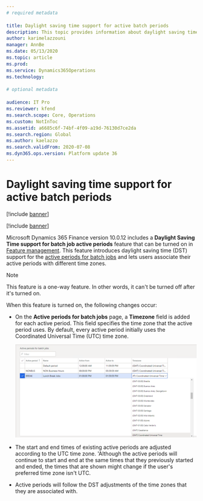 ```yaml
---
# required metadata

title: Daylight saving time support for active batch periods
description: This topic provides information about daylight saving time support for active batch periods.
author: karimelazzouni
manager: AnnBe
ms.date: 05/13/2020
ms.topic: article
ms.prod:
ms.service: Dynamics365Operations
ms.technology: 

# optional metadata

audience: IT Pro 
ms.reviewer: kfend
ms.search.scope: Core, Operations
ms.custom: NotInToc
ms.assetid: a6685c6f-74bf-4f09-a19d-76130d7ce2da
ms.search.region: Global
ms.author: kaelazzo
ms.search.validFrom: 2020-07-08
ms.dyn365.ops.version: Platform update 36
---
```


# Daylight saving time support for active batch periods

[!include [banner](../includes/banner.md)]

[!include [banner](../includes/preview-banner.md)]

Microsoft Dynamics 365 Finance version 10.0.12 includes a **Daylight Saving Time support for batch job active periods** feature that can be turned on in [Feature management](https://docs.microsoft.com/en-us/dynamics365/fin-ops-core/fin-ops/get-started/feature-management/feature-management-overview). This feature introduces daylight saving time (DST) support for the [active periods for batch jobs](activeperiod.md) and lets users associate their active periods with different time zones.

> [!NOTE] 
> This feature is a one-way feature. In other words, it can't be turned off after it's turned on.

When this feature is turned on, the following changes occur:

- On the **Active periods for batch jobs** page, a **Timezone** field is added for each active period. This field specifies the time zone that the active period uses. By default, every active period initially uses the Coordinated Universal Time (UTC) time zone.

    ![Timezone field on the Active periods for batch jobs page](./media/active-periods-dst.png)

- The start and end times of existing active periods are adjusted according to the UTC time zone. 'Although the active periods will continue to start and end at the same times that they previously started and ended, the times that are shown might change if the user's preferred time zone isn't UTC.
- Active periods will follow the DST adjustments of the time zones that they are associated with.
